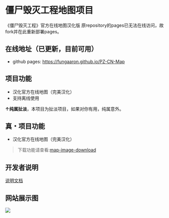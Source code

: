 # 僵尸毁灭工程地图项目
《僵尸毁灭工程》官方在线地图汉化版
原repository的pages已无法在线访问，故fork并在此重新部署pages。
  
## 在线地址（已更新，目前可用）
- github pages: https://fungaaron.github.io/PZ-CN-Map

## 项目功能
- 汉化官方在线地图（完美汉化）
- 支持离线使用

**↑纯属扯淡**，本项目为扯淡项目，如果对你有用，纯属意外。

## 真・项目功能
 - 汉化官方在线地图（完美汉化）
>下载功能请查看:[map-image-download](map-image-download/README.md)
  
## 开发者说明
[说明文档](DEV_README.md)

##  网站展示图
![](images/map.png)
